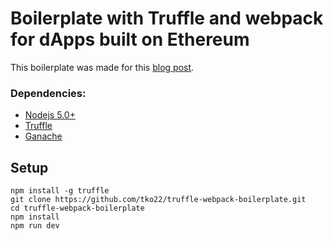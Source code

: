 # Boilerplate with Truffle and webpack for dApps built on Ethereum

This boilerplate was made for this [blog post](https://medium.freecodecamp.org/developing-an-ethereum-decentralized-voting-application-a99de24992d9).
### Dependencies:
- [Nodejs 5.0+](https://nodejs.org/en/)
- [Truffle](https://github.com/trufflesuite/truffle)
- [Ganache](http://truffleframework.com/ganache/)

## Setup
```
npm install -g truffle
git clone https://github.com/tko22/truffle-webpack-boilerplate.git
cd truffle-webpack-boilerplate
npm install
npm run dev
```

